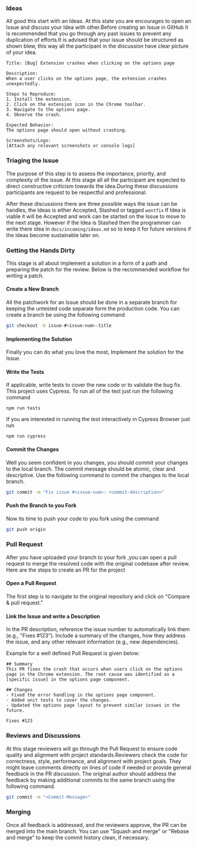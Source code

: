### Ideas
All good this start with an Ideas. At this state you are encourages to open an Issue and discuss your Idea with other.Before creating an Issue in GitHub it is recommended that you go through any past issues to prevent any duplication of efforts.It is advised that your issue should be structured as shown blew, this way all the participant in the discussion have clear picture of your idea.

```
Title: [Bug] Extension crashes when clicking on the options page

Description:
When a user clicks on the options page, the extension crashes unexpectedly. 

Steps to Reproduce:
1. Install the extension.
2. Click on the extension icon in the Chrome toolbar.
3. Navigate to the options page.
4. Observe the crash.

Expected Behavior:
The options page should open without crashing.

Screenshots/Logs:
[Attach any relevant screenshots or console logs]
```


### Triaging the Issue
The purpose of this step is to assess the importance, priority, and complexity of the issue. At this stage all all the participant are expected to direct constructive criticism towards the idea.During these discussions participants are request to be respectful and professional.

After these discussions there are three possible ways the issue can be handles, the Ideas is either Accepted, Stashed or tagged `wontfix` 
If Idea is viable it will be Accepted and work can be started on the Issue to move to the next stage.
However if the Idea is Stashed then the programmer can write there idea in `docs/incoming/ideas.md` so to keep it for future versions if the ideas become sustainable later on. 

### Getting the Hands Dirty
This stage is all about implement a solution in a form of a path and preparing the patch for the review. Below is the recommended workflow for writing a patch.
#### Create a New Branch 
All the patchwork for an Issue should be done in a separate branch for keeping the untested code separate form the production code. You can create a branch be using the following command 
```bash
git checkout -b issue-#<issue-num>-title
```

#### Implementing the Solution 
Finally you can do what you love the most, Implement the solution for the Issue. 

#### Write the Tests 
If applicable, write tests to cover the new code or to validate the bug fix. This project uses Cypress. To run all of the test just run the following command 
```
npm run tests
```
If you are interested in running the test interactively in Cypress Browser just run 
```
npm run cypress
```

#### Commit the Changes 
Well you seem confident in you changes, you should commit your changes to the local branch. The commit message should be atomic, clear and descriptive. Use the following command to commit the changes to the local branch.
```bash
git commit -m "Fix issue #<issue-num>: <commit-description>"
```
#### Push the Branch to you Fork 
Now its time to push your code to you fork using the command 
```bash
git push origin
```

### Pull Request 
After you have uploaded your branch to your fork ,you can open a pull request to merge the resolved code with the original codebase after review. Here are the steps to create an PR for the project
#### Open a Pull Request 
The first step is to navigate to the original repository and click on "Compare & pull request."

#### Link the Issue and write a Description 
In the PR description, reference the issue number to automatically link them (e.g., "Fixes #123"). Include a summary of the changes, how they address the issue, and any other relevant information (e.g., new dependencies).

Example for a well defined Pull Request is given below:
```
## Summary
This PR fixes the crash that occurs when users click on the options page in the Chrome extension. The root cause was identified as a [specific issue] in the options page component.

## Changes
- Fixed the error handling in the options page component.
- Added unit tests to cover the changes.
- Updated the options page layout to prevent similar issues in the future.

Fixes #123
```
### Reviews and Discussions  
At this stage reviewers will go through the Pull Request to ensure code quality and alignment with project standards.Reviewers check the code for correctness, style, performance, and alignment with project goals. They might leave comments directly on lines of code if needed or provide general feedback in the PR discussion. The original author should address the feedback by making additional commits to the same branch using the following command.
```bash
git commit -m "<Commit-Message>"
```
### Merging
Once all feedback is addressed, and the reviewers approve, the PR can be merged into the main branch. You can use "Squash and merge" or "Rebase and merge" to keep the commit history clean, if necessary.


